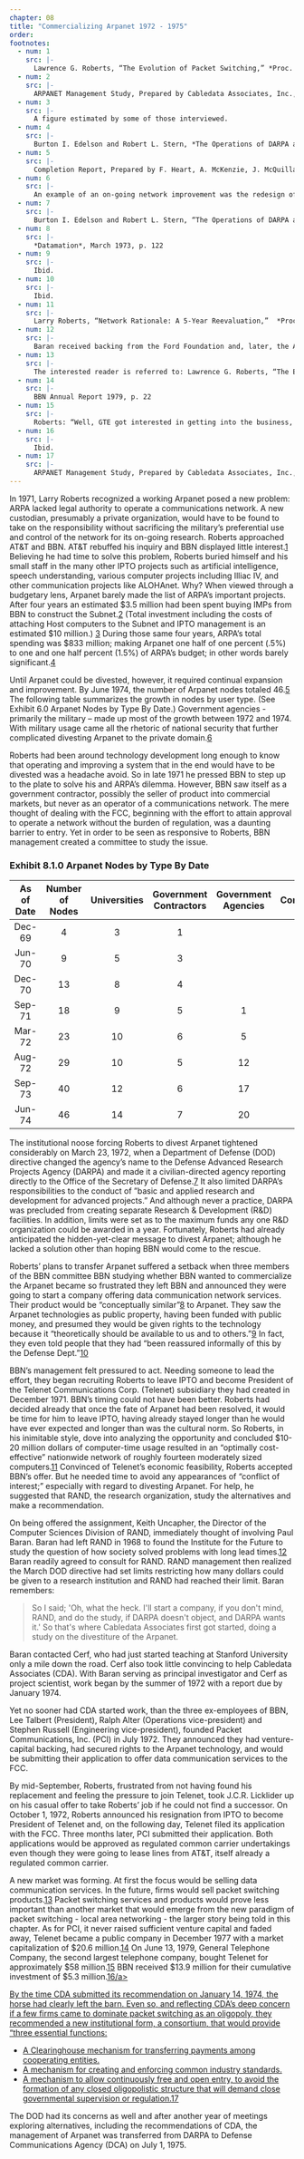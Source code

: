 ```yaml
---
chapter: 08
title: "Commercializing Arpanet 1972 - 1975"
order: 
footnotes:
  - num: 1 
    src: |-
      Lawrence G. Roberts, “The Evolution of Packet Switching,” *Proc. of the IEEE*, Vol. 66, No. 11, Nov. 1978, p.1310
  - num: 2 
    src: |-
      ARPANET Management Study, Prepared by Cabledata Associates, Inc., Jan. 14, 1974
  - num: 3
    src: |-
      A figure estimated by some of those interviewed.
  - num: 4
    src: |- 
      Burton I. Edelson and Robert L. Stern, *The Operations of DARPA and its Utility as a Model for a Civilian ARPA*, The John Hopkins Foreign Policy Institute, Nov. 1989
  - num: 5
    src: |- 
      Completion Report, Prepared by F. Heart, A. McKenzie, J. McQuillan and D. Walden of Bolt Beranek and Newman, Inc., January 4, 1978, p. III-91
  - num: 6
    src: |-  
      An example of an on-going network improvement was the redesign of the flow control mechanism in 1972. Baran report, p. 9
  - num: 7
    src: |- 
      Burton I. Edelson and Robert L. Stern, “The Operations of DARPA and its Utility as a Model for a Civilian ARPA,” The John Hopkins Foreign Policy Institute, Nov. 1989, p.6
  - num: 8
    src: |- 
      *Datamation*, March 1973, p. 122
  - num: 9
    src: |- 
      Ibid.
  - num: 10
    src: |- 
      Ibid.
  - num: 11
    src: |-  
      Larry Roberts, “Network Rationale: A 5-Year Reevaluation,”  *Proceedings of COMPCON*, 1973, pp. 3-5 His analysis also showed that communication costs as a percentage of computer costs would stabilize at eight percent.
  - num: 12
    src: |- 
      Baran received backing from the Ford Foundation and, later, the Arthur D. Vining Foundation.
  - num: 13
    src: |- 
      The interested reader is referred to: Lawrence G. Roberts, “The Evolution of Packet Switching,” *Proc. of the IEEE*, Vol. 66, No. 11, Nov. 1978, p.1307-1312 and Marvin A. Sirbu and Laurence E. Zwimpfer, “Standards Setting for Computer Communications: The Case of X.25,” *IEEE Communications Magazine*, Vol. 23, No. 3, March 1985, PP. 35-45.
  - num: 14
    src: |-  
      BBN Annual Report 1979, p. 22
  - num: 15
    src: |- 
      Roberts: “Well, GTE got interested in getting into the business, and so they came after us and they told us that they had learned their lesson with several other companies they had bought and they would never do it again.  They'd let us do our own thing and everything would be fine.  That lasted for one year and then after that the management changed every few months and they kept on trying to figure out how to position it within their organization”
  - num: 16
    src: |- 
      Ibid.
  - num: 17
    src: |-
      ARPANET Management Study, Prepared by Cabledata Associates, Inc., Jan. 14, 1974, pp. iv
---
```


In 1971, Larry Roberts recognized a working Arpanet posed a new problem: ARPA lacked legal authority to operate a communications network. A new custodian, presumably a private organization, would have to be found to take on the responsibility without sacrificing the military’s preferential use and control of the network for its on-going research. Roberts approached AT&T and BBN. AT&T rebuffed his inquiry and BBN displayed little interest.<a name="fnloc1" href="#fn1">1</a> Believing he had time to solve this problem, Roberts buried himself and his small staff in the many other IPTO projects such as artificial intelligence, speech understanding, various computer projects including Illiac IV, and other communication projects like ALOHAnet. Why? When viewed through a budgetary lens, Arpanet barely made the list of ARPA’s important projects. After four years an estimated $3.5 million had been spent buying IMPs from BBN to construct the Subnet.<a name="fnloc2" href="#fn2">2</a> (Total investment including the costs of attaching Host computers to the Subnet and IPTO management is an estimated $10 million.) <a name="fnloc3" href="#fn3">3</a> During those same four years, ARPA’s total spending was $833 million; making Arpanet one half of one percent (.5%) to one and one half percent (1.5%) of ARPA’s budget; in other words barely significant.<a name="fnloc4" href="#fn4">4</a>

Until Arpanet could be divested, however, it required continual expansion and improvement. By June 1974, the number of Arpanet nodes totaled 46.<a name="fnloc5" href="#fn5">5</a> The following table summarizes the growth in nodes by user type. (See Exhibit 6.0 Arpanet Nodes by Type By Date.) Government agencies - primarily the military – made up most of the growth between 1972 and 1974. With military usage came all the rhetoric of national security that further complicated divesting Arpanet to the private domain.<a name="fnloc6" href="#fn6">6</a>

Roberts had been around technology development long enough to know that operating and improving a system that in the end would have to be divested was a headache avoid. So in late 1971 he pressed BBN to step up to the plate to solve his and ARPA’s dilemma. However, BBN saw itself as a government contractor, possibly the seller of product into commercial markets, but never as an operator of a communications network. The mere thought of dealing with the FCC, beginning with the effort to attain approval to operate a network without the burden of regulation, was a daunting barrier to entry. Yet in order to be seen as responsive to Roberts, BBN management created a committee to study the issue.

### Exhibit 8.1.0 Arpanet Nodes by Type By Date

**As of Date**|**Number of Nodes**|**Universities**|**Government Contractors**|**Government Agencies**|**Companies**
:-----:|:-----:|:-----:|:-----:|:-----:|:-----:
Dec-69|4|3|1| | 
Jun-70|9|5|3| |1
Dec-70|13|8|4| |1
Sep-71|18|9|5|1|3
Mar-72|23|10|6|5|2
Aug-72|29|10|5|12|2
Sep-73|40|12|6|17|5
Jun-74|46|14|7|20|5

The institutional noose forcing Roberts to divest Arpanet tightened considerably on March 23, 1972, when a Department of Defense (DOD) directive changed the agency’s name to the Defense Advanced Research Projects Agency (DARPA) and made it a civilian-directed agency reporting directly to the Office of the Secretary of Defense.<a name="fnloc7" href="#fn7">7</a> It also limited DARPA’s responsibilities to the conduct of ”basic and applied research and development for advanced projects.” And although never a practice, DARPA was precluded from creating separate Research & Development (R&D) facilities. In addition, limits were set as to the maximum funds any one R&D organization could be awarded in a year. Fortunately, Roberts had already anticipated the hidden-yet-clear message to divest Arpanet; although he lacked a solution other than hoping BBN would come to the rescue.

Roberts’ plans to transfer Arpanet suffered a setback when three members of the BBN committee BBN studying whether BBN wanted to commercialize the Arpanet became so frustrated they left BBN and announced they were going to start a company offering data communication network services. Their product would be “conceptually similar”<a name="fnloc8" href="#fn8">8</a> to Arpanet. They saw the Arpanet technologies as public property, having been funded with public money, and presumed they would be given rights to the technology because it “theoretically should be available to us and to others.”<a name="fnloc9" href="#fn9">9</a> In fact, they even told people that they had “been reassured informally of this by the Defense Dept.”<a name="fnloc10" href="#fn10">10</a>

BBN’s management felt pressured to act. Needing someone to lead the effort, they began recruiting Roberts to leave IPTO and become President of the Telenet Communications Corp. (Telenet) subsidiary they had created in December 1971. BBN’s timing could not have been better. Roberts had decided already that once the fate of Arpanet had been resolved, it would be time for him to leave IPTO, having already stayed longer than he would have ever expected and longer than was the cultural norm. So Roberts, in his inimitable style, dove into analyzing the opportunity and concluded $10-20 million dollars of computer-time usage resulted in an “optimally cost-effective” nationwide network of roughly fourteen moderately sized computers.<a name="fnloc11" href="#fn11">11</a> Convinced of Telenet’s economic feasibility, Roberts accepted BBN’s offer. But he needed time to avoid any appearances of “conflict of interest;” especially with regard to divesting Arpanet. For help, he suggested that RAND, the research organization, study the alternatives and make a recommendation.

On being offered the assignment, Keith Uncapher, the Director of the Computer Sciences Division of RAND, immediately thought of involving Paul Baran. Baran had left RAND in 1968 to found the Institute for the Future to study the question of how society solved problems with long lead times.<a name="fnloc12" href="#fn12">12</a> Baran readily agreed to consult for RAND. RAND management then realized the March DOD directive had set limits restricting how many dollars could be given to a research institution and RAND had reached their limit. Baran remembers:

>So I said; 'Oh, what the heck. I'll start a company, if you don't mind, RAND, and do the study, if DARPA doesn't object, and DARPA wants it.' So that's where Cabledata Associates first got started, doing a study on the divestiture of the Arpanet.

Baran contacted Cerf, who had just started teaching at Stanford University only a mile down the road. Cerf also took little convincing to help Cabledata Associates (CDA). With Baran serving as principal investigator and Cerf as project scientist, work began by the summer of 1972 with a report due by January 1974.

Yet no sooner had CDA started work, than the three ex-employees of BBN, Lee Talbert (President), Ralph Alter (Operations vice-president) and Stephen Russell (Engineering vice-president), founded Packet Communications, Inc. (PCI) in July 1972. They announced they had venture-capital backing, had secured rights to the Arpanet technology, and would be submitting their application to offer data communication services to the FCC.

By mid-September, Roberts, frustrated from not having found his replacement and feeling the pressure to join Telenet, took J.C.R. Licklider up on his casual offer to take Roberts’ job if he could not find a successor. On October 1, 1972, Roberts announced his resignation from IPTO to become President of Telenet and, on the following day, Telenet filed its application with the FCC. Three months later, PCI submitted their application. Both applications would be approved as regulated common carrier undertakings even though they were going to lease lines from AT&T, itself already a regulated common carrier.

A new market was forming. At first the focus would be selling data communication services. In the future, firms would sell packet switching products.<a name="fnloc13" href="#fn13">13</a> Packet switching services and products would prove less important than another market that would emerge from the new paradigm of packet switching - local area networking - the larger story being told in this chapter. As for PCI, it never raised sufficient venture capital and faded away, Telenet became a public company in December 1977 with a market capitalization of $20.6 million.<a name="fnloc14" href="#fn14">14</a> On June 13, 1979, General Telephone Company, the second largest telephone company, bought Telenet for approximately $58 million.<a name="fnloc15" href="#fn15">15</a> BBN received $13.9 million for their cumulative investment of $5.3 million.<a name="fnloc16" href="#fn16">16/a>

By the time CDA submitted its recommendation on January 14, 1974, the horse had clearly left the barn. Even so, and reflecting CDA’s deep concern if a few firms came to dominate packet switching as an oligopoly, they recommended a new institutional form, a consortium, that would provide “three essential functions:

- A Clearinghouse mechanism for transferring payments among cooperating entities.
- A mechanism for creating and enforcing common industry standards.
- A mechanism to allow continuously free and open entry, to avoid the formation of any closed oligopolistic structure that will demand close governmental supervision or regulation.<a name="fnloc17" href="#fn17">17</a>

The DOD had its concerns as well and after another year of meetings exploring alternatives, including the recommendations of CDA, the management of Arpanet was transferred from DARPA to Defense Communications Agency (DCA) on July 1, 1975.
